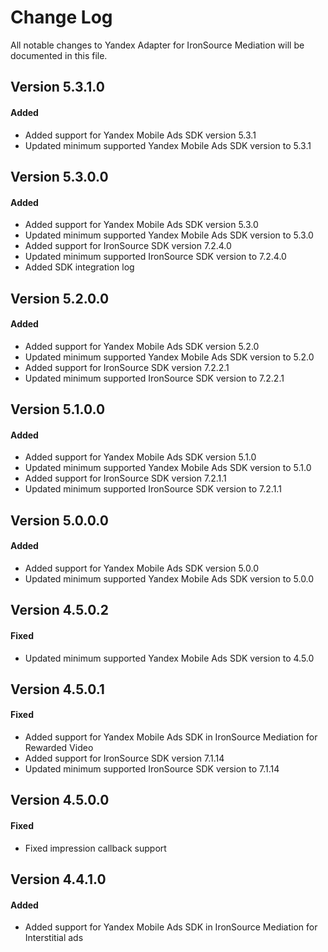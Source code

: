 # Change Log
All notable changes to Yandex Adapter for IronSource Mediation will be documented in this file.

## Version 5.3.1.0

#### Added
* Added support for Yandex Mobile Ads SDK version 5.3.1
* Updated minimum supported Yandex Mobile Ads SDK version to 5.3.1

## Version 5.3.0.0

#### Added
* Added support for Yandex Mobile Ads SDK version 5.3.0
* Updated minimum supported Yandex Mobile Ads SDK version to 5.3.0
* Added support for IronSource SDK version 7.2.4.0
* Updated minimum supported IronSource SDK version to 7.2.4.0
* Added SDK integration log

## Version 5.2.0.0

#### Added
* Added support for Yandex Mobile Ads SDK version 5.2.0
* Updated minimum supported Yandex Mobile Ads SDK version to 5.2.0
* Added support for IronSource SDK version 7.2.2.1
* Updated minimum supported IronSource SDK version to 7.2.2.1

## Version 5.1.0.0

#### Added
* Added support for Yandex Mobile Ads SDK version 5.1.0
* Updated minimum supported Yandex Mobile Ads SDK version to 5.1.0
* Added support for IronSource SDK version 7.2.1.1
* Updated minimum supported IronSource SDK version to 7.2.1.1

## Version 5.0.0.0

#### Added
* Added support for Yandex Mobile Ads SDK version 5.0.0
* Updated minimum supported Yandex Mobile Ads SDK version to 5.0.0

## Version 4.5.0.2

#### Fixed
* Updated minimum supported Yandex Mobile Ads SDK version to 4.5.0

## Version 4.5.0.1

#### Fixed
* Added support for Yandex Mobile Ads SDK in IronSource Mediation for Rewarded Video
* Added support for IronSource SDK version 7.1.14
* Updated minimum supported IronSource SDK version to 7.1.14

## Version 4.5.0.0

#### Fixed
* Fixed impression callback support

## Version 4.4.1.0

#### Added
* Added support for Yandex Mobile Ads SDK in IronSource Mediation for Interstitial ads